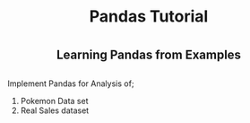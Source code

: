 <div style="border-bottom:none;">
  <div align="center">
    <h1>Pandas Tutorial<h1>
     <h2>Learning Pandas from Examples<h2>
  </div>
</div>

Implement Pandas for Analysis of;
1. Pokemon Data set
2. Real Sales dataset

